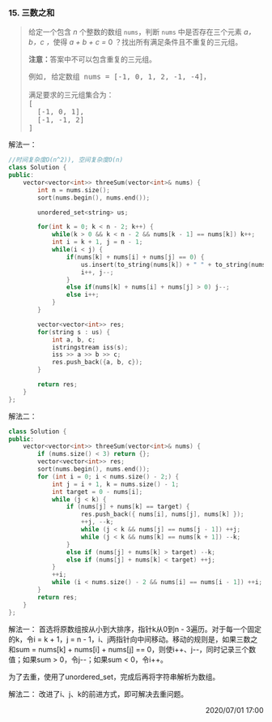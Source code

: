 ### 15. 三数之和

> <div class="content__2ebE"><p>给定一个包含 <em>n</em> 个整数的数组&nbsp;<code>nums</code>，判断&nbsp;<code>nums</code>&nbsp;中是否存在三个元素 <em>a，b，c ，</em>使得&nbsp;<em>a + b + c = </em>0 ？找出所有满足条件且不重复的三元组。</p>
>
> <p><strong>注意：</strong>答案中不可以包含重复的三元组。</p>
>
> <pre>例如, 给定数组 nums = [-1, 0, 1, 2, -1, -4]，
>
> 满足要求的三元组集合为：
> [
>   [-1, 0, 1],
>   [-1, -1, 2]
> ]
> </pre>
> </div>

解法一：
```cpp
//时间复杂度O(n^2)), 空间复杂度O(n)
class Solution {
public:
    vector<vector<int>> threeSum(vector<int>& nums) {
        int n = nums.size();
        sort(nums.begin(), nums.end());

        unordered_set<string> us;

        for(int k = 0; k < n - 2; k++) {
            while(k > 0 && k < n - 2 && nums[k - 1] == nums[k]) k++;
            int i = k + 1, j = n - 1;
            while(i < j) {
                if(nums[k] + nums[i] + nums[j] == 0) {
                    us.insert(to_string(nums[k]) + " " + to_string(nums[i]) + " " + to_string(nums[j]));
                    i++, j--;
                }
                else if(nums[k] + nums[i] + nums[j] > 0) j--;
                else i++;
            }
        }

        vector<vector<int>> res;
        for(string s : us) {
            int a, b, c;
            istringstream iss(s);
            iss >> a >> b >> c;
            res.push_back({a, b, c});
        }

        return res;
    }
};
```

解法二：
```cpp
class Solution {
public:
    vector<vector<int>> threeSum(vector<int>& nums) {
        if (nums.size() < 3) return {};
        vector<vector<int>> res;
        sort(nums.begin(), nums.end());
        for (int i = 0; i < nums.size() - 2;) {
            int j = i + 1, k = nums.size() - 1;
            int target = 0 - nums[i];
            while (j < k) {
                if (nums[j] + nums[k] == target) {
                    res.push_back({ nums[i], nums[j], nums[k] });
                    ++j, --k;
                    while (j < k && nums[j] == nums[j - 1]) ++j;
                    while (j < k && nums[k] == nums[k + 1]) --k;
                }
                else if (nums[j] + nums[k] > target) --k;
                else if (nums[j] + nums[k] < target) ++j;
            }
            ++i;
            while (i < nums.size() - 2 && nums[i] == nums[i - 1]) ++i;
        }
        return res;
    }
};
```

解法一：
首选将原数组按从小到大排序，指针k从0到n - 3遍历。对于每一个固定的k，令i = k + 1，j = n - 1，i、j两指针向中间移动。移动的规则是，如果三数之和sum = nums[k] + nums[i] + nums[j] == 0，则使i++、j--，同时记录三个数值；如果sum > 0，令j--；如果sum < 0，令i++。

为了去重，使用了unordered_set<string>，完成后再将字符串解析为数组。

解法二：
改进了i、j、k的前进方式，即可解决去重问题。

<div style="text-align: right"> 2020/07/01 17:00 </div>
